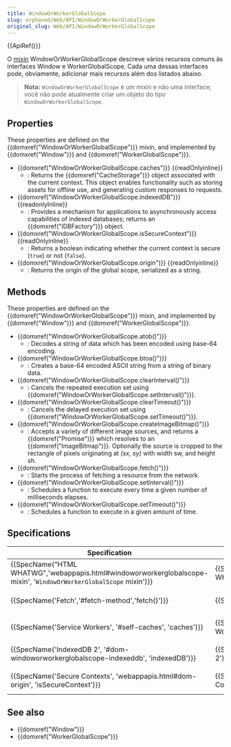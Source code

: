 ```yaml
---
title: WindowOrWorkerGlobalScope
slug: orphaned/Web/API/WindowOrWorkerGlobalScope
original_slug: Web/API/WindowOrWorkerGlobalScope
---
```


{{ApiRef()}}

O [mixin](https://medium.com/javascript-scene/functional-mixins-composing-software-ffb66d5e731c) WindowOrWorkerGlobalScope descreve vários recursos comuns às interfaces Window e WorkerGlobalScope. Cada uma dessas interfaces pode, obviamente, adicionar mais recursos além dos listados abaixo.

> **Nota:** `WindowOrWorkerGlobalScope` é um mixin e não uma interface; você não pode atualmente criar um objeto do tipo `WindowOrWorkerGlobalScope`.

## Properties

These properties are defined on the {{domxref("WindowOrWorkerGlobalScope")}} mixin, and implemented by {{domxref("Window")}} and {{domxref("WorkerGlobalScope")}}.

- {{domxref("WindowOrWorkerGlobalScope.caches")}} {{readOnlyinline}}
  - : Returns the {{domxref("CacheStorage")}} object associated with the current context. This object enables functionality such as storing assets for offline use, and generating custom responses to requests.
- {{domxref("WindowOrWorkerGlobalScope.indexedDB")}} {{readonlyInline}}
  - : Provides a mechanism for applications to asynchronously access capabilities of indexed databases; returns an {{domxref("IDBFactory")}} object.
- {{domxref("WindowOrWorkerGlobalScope.isSecureContext")}} {{readOnlyinline}}
  - : Returns a boolean indicating whether the current context is secure (`true`) or not (`false`).
- {{domxref("WindowOrWorkerGlobalScope.origin")}} {{readOnlyinline}}
  - : Returns the origin of the global scope, serialized as a string.

## Methods

These properties are defined on the {{domxref("WindowOrWorkerGlobalScope")}} mixin, and implemented by {{domxref("Window")}} and {{domxref("WorkerGlobalScope")}}.

- {{domxref("WindowOrWorkerGlobalScope.atob()")}}
  - : Decodes a string of data which has been encoded using base-64 encoding.
- {{domxref("WindowOrWorkerGlobalScope.btoa()")}}
  - : Creates a base-64 encoded ASCII string from a string of binary data.
- {{domxref("WindowOrWorkerGlobalScope.clearInterval()")}}
  - : Cancels the repeated execution set using {{domxref("WindowOrWorkerGlobalScope.setInterval()")}}.
- {{domxref("WindowOrWorkerGlobalScope.clearTimeout()")}}
  - : Cancels the delayed execution set using {{domxref("WindowOrWorkerGlobalScope.setTimeout()")}}.
- {{domxref("WindowOrWorkerGlobalScope.createImageBitmap()")}}
  - : Accepts a variety of different image sources, and returns a {{domxref("Promise")}} which resolves to an {{domxref("ImageBitmap")}}. Optionally the source is cropped to the rectangle of pixels originating at _(sx, sy)_ with width sw, and height sh.
- {{domxref("WindowOrWorkerGlobalScope.fetch()")}}
  - : Starts the process of fetching a resource from the network.
- {{domxref("WindowOrWorkerGlobalScope.setInterval()")}}
  - : Schedules a function to execute every time a given number of milliseconds elapses.
- {{domxref("WindowOrWorkerGlobalScope.setTimeout()")}}
  - : Schedules a function to execute in a given amount of time.

## Specifications

| Specification                                                                                                                                                            | Status                               | Comment                                       |
| ------------------------------------------------------------------------------------------------------------------------------------------------------------------------ | ------------------------------------ | --------------------------------------------- |
| {{SpecName("HTML WHATWG",'webappapis.html#windoworworkerglobalscope-mixin', '<code>WindowOrWorkerGlobalScope</code> mixin')}} | {{Spec2('HTML WHATWG')}}     | This is where the main mixin is defined.      |
| {{SpecName('Fetch','#fetch-method','fetch()')}}                                                                                                         | {{Spec2('Fetch')}}             | Definition of the `fetch()` method.           |
| {{SpecName('Service Workers', '#self-caches', 'caches')}}                                                                                             | {{Spec2('Service Workers')}} | Definition of the `caches` property.          |
| {{SpecName('IndexedDB 2', '#dom-windoworworkerglobalscope-indexeddb', 'indexedDB')}}                                                         | {{Spec2('IndexedDB 2')}}     | Definition of the `indexedDB` property.       |
| {{SpecName('Secure Contexts', 'webappapis.html#dom-origin', 'isSecureContext')}}                                                             | {{Spec2('Secure Contexts')}} | Definition of the `isSecureContext` property. |

## See also

- {{domxref("Window")}}
- {{domxref("WorkerGlobalScope")}}
